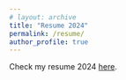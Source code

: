 ```yaml
---
# layout: archive
title: "Resume 2024"
permalink: /resume/
author_profile: true
---
```


Check my resume 2024 <a href="/files/updated_resume.pdf" target="_blank"> here</a>.
